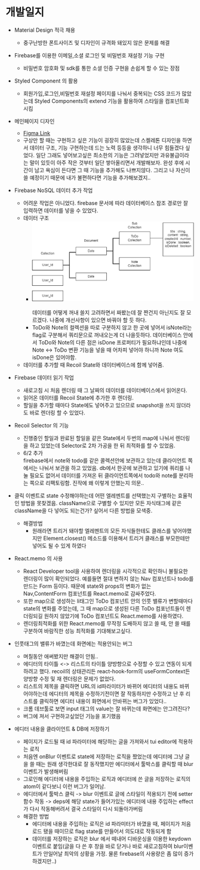 # 개발일지

- Material Design 적극 채용

  - 중구난방한 폰트사이즈 및 디자인이 규격화 돼있지 않은 문제를 해결

- Firebase를 이용한 이메일,소셜 로그인 및 비밀번호 재설정 기능 구현

  - 비밀번호 암호화 및 sdk를 통한 소셜 인증 구현을 손쉽게 할 수 있는 장점

- Styled Component 의 활용

  - 회원가입,로그인,비밀번호 재설정 페이지를 나눠서 중복되는 CSS 코드가 많았는데 Styled Components의 extend 기능을 활용하여 스타일을 컴포넌트화 시킴

- 메인페이지 디자인

  - [Figma Link](https://www.figma.com/embed?embed_host=share&url=https%3A%2F%2Fwww.figma.com%2Ffile%2FN9FhxPgd0yB131bdw8Aj1X%2FToDo%3Fnode-id%3D0%253A1)
  - 구상만 할 때는 구현하고 싶은 기능이 굉장히 많았는데 스켈레톤 디자인을 하면서 데이터 구조, 기능 구현하는데 드는 노력 등등을 생각하니 너무 힘들겠다 싶었다. 일단 그래도 넣어보고싶은 최소한의 기능은 그려넣었지만 과유불급이라는 말이 있듯이 아주 작은 것부터 일단 쌓아올리면서 개발해보자. 완성 후에 시간이 남고 욕심이 든다면 그 때 기능을 추가해도 나쁘지않다. 그리고 나 자신이 쓸 예정이기 때문에 내가 불편하다면 기능을 추가해보겠지..

- Firebase NoSQL 데이터 추가 작업

  - 어려운 작업은 아니었다. firebase 문서에 따라 데이터베이스 참조 경로만 잘 입력하면 데이터를 넣을 수 있었다.
  - 데이터 구조
    - <img src='./markdownImg/data.png'><br>  
      데이터를 어떻게 꺼내 쓸지 고려하면서 짜봤는데 잘 짠건지 아닌지도 잘 모르겠다. 나중에 개선사항이 있으면 바꿔야 할 듯 하다.
    - ToDo와 Note의 컬렉션을 따로 구분하지 않고 한 곳에 넣어서 isNote라는 flag로 구분해서 쿼리문으로 꺼내오는게 더 나을듯하다. 데이터베이스 안에서 ToDo와 Note의 다른 점은 isDone 프로퍼티가 필요하냐인데 나중에 Note <-> ToDo 변환 기능을 넣을 때 어차피 넣어야 하니까 Note 여도 isDone은 있어야함.
  - 데이터를 추가할 때 Recoil State와 데이터베이스에 함께 넣어줌.

- Firebase 데이터 읽기 작업

  - 새로고침 시 처음 렌더링 때 그 날짜의 데이터를 데이터베이스에서 읽어온다.
  - 읽어온 데이터를 Recoil State에 추가한 후 렌더링.
  - 할일을 추가할 때마다 State에도 넣어주고 있으므로 snapshot을 쓰지 않더라도 바로 렌더링 할 수 있었다.

- Recoil Selector 의 기능

  - 진행중인 할일과 완료된 할일을 같은 State에서 두번의 map에 나눠서 렌더링을 하고 있었는데 Selector로 2차 가공을 한 뒤 최적화를 할 수 있었음.
  - 6/2 추가<br> firebase에서 note와 todo를 같은 콜렉션안에 보관하고 있는데 클라이언트 쪽에서는 나눠서 보관을 하고 있었음. db에서 한곳에 보관하고 있기에 쿼리를 나눌 필요도 없어서 데이터를 가져온 뒤 클라이언트쪽에서 todo와 note를 분리하는 쪽으로 리팩토링함. 진작에 왜 이렇게 안했는지 의문..

- 클릭 이벤트로 state 수정해야하는데 어떤 엘레멘트를 선택했는지 구별하는 효율적인 방법을 못찾겠음. className으로 구별할 수 있지만 모든 자식태그에 같은 className을 다 넣어도 되는건가? 싶어서 다른 방법을 모색중.

  - 해결방법
    - 원래라면 트리거 돼야할 엘레멘트의 모든 자식들한테도 클래스를 넣어야했지만 Element.closest() 메소드를 이용해서 트리거 클래스를 부모한테만 넣어도 될 수 있게 하였다

- React.memo 의 사용

  - React Developer tool을 사용하여 렌더링을 시각적으로 확인하니 불필요한 렌더링이 많이 확인되었다. 예를들면 절대 변하지 않는 Nav 컴포넌트나 todo를 만드는 Form 등이다. 때문에 state와 props의 변화가 없는 Nav,ContentForm 컴포넌트를 React.memo로 감싸주었다.
  - 또한 map으로 생성하는 li태그인 ToDo 컴포넌트 안의 인풋 밸류가 변할때마다 state의 변화를 주었는데, 그 때 map으로 생성된 다른 ToDo 컴포넌트들이 렌더링되길 원하지 않았기에 ToDo 컴포넌트도 React.memo를 사용하였다.
  - 렌더링최적화를 위한 React.memo를 무작정 도배하지 않고 쓸 때, 안 쓸 때를 구분하여 바람직한 성능 최적화를 기대해보고싶다.

- 인풋태그의 밸류가 바꼈는데 화면에는 적용안되는 버그

  - 며칠동안 애써봤지만 해결이 안됨..
  - 에디터의 타이틀 <-> 리스트의 타이틀 양방향으로 수정할 수 있고 연동이 되게하려고 했다. recoil의 상태관리든 react-hook-form의 useFormContext든 양방향 수정 및 재 렌더링은 문제가 없었다.
  - 리스트의 제목을 클릭하면 URL의 id파라미터가 바뀌어 에디터의 내용도 바뀌어야하는데 에디터의 제목을 수정하기전이면 잘 작동하지만 수정하고 난 후 리스트를 클릭하면 에디터 내용이 화면에서 안바뀌는 버그가 있었다..
  - 크롬 데브툴로 보면 input 태그의 value는 잘 바뀌는데 화면에는 안그려진다?
  - 버그에 져서 구현하고싶었던 기능을 포기했음

- 에디터 내용을 클라이언트 & DB에 저장하기
  - 페이지가 로드될 때 id 파라미터에 해당하는 글을 가져와서 tui editor에 적용하는 로직
  - 처음엔 onBlur 이벤트로 state에 저장하는 로직을 짰었는데 에디터에 그냥 글을 쓸 때는 원래 생각한대로 잘 동작했지만 에디터에서 툴박스를 클릭할 때 blur 이벤트가 발생해버림
  - 그로인해 에디터에 내용을 주입하는 로직과 에디터에 쓴 글을 저장하는 로직의 atom이 같다보니 이런 버그가 일어남.
  - 에디터에서 툴박스 클릭 -> blur 이벤트로 글에 스타일이 적용되기 전에 setter함수 작동 -> deps에 해당 state가 들어가있는 에디터에 내용 주입하는 effect가 다시 작동해버려서 결국 스타일이 다시 되돌아가버림
  - 해결한 방법
    - 에디터에 내용을 주입하는 로직은 id 파라미터가 바꼈을 때, 페이지가 처음 로드 됐을 때이므로 flag state를 만들어서 의도대로 작동되게 함
    - 데이터를 저장하는 로직은 blur 에서 떼내어 디바운싱을 이용한 keydown 이벤트로 붙임(글을 다 쓴 후 창을 바로 닫거나 바로 새로고침하여 blur이벤트가 안일어날 최악의 상황을 가정. 물론 firebase의 사용량은 좀 많이 증가하겠지만..)
